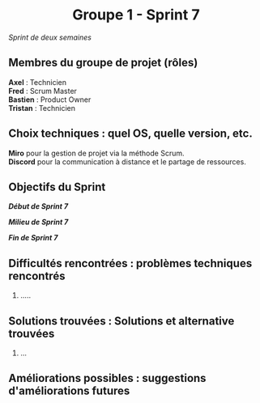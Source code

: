 <div align="center"><H1> Groupe 1 -  Sprint 7 </H1></div>

_Sprint de deux semaines_

## Membres du groupe de projet (rôles)

**Axel** : Technicien  
**Fred** : Scrum Master  
**Bastien** : Product Owner  
**Tristan** : Technicien  

## Choix techniques : quel OS, quelle version, etc.

**Miro** pour la gestion de projet via la méthode Scrum.  
**Discord** pour la communication à distance et le partage de ressources.

## Objectifs du Sprint

_**Début de Sprint 7**_  


_**Milieu de Sprint 7**_  


_**Fin de Sprint 7**_  


## Difficultés rencontrées : problèmes techniques rencontrés

1. .....

## Solutions trouvées : Solutions et alternative trouvées

1. ...

## Améliorations possibles : suggestions d'améliorations futures
